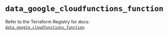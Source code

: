 # `data_google_cloudfunctions_function`

Refer to the Terraform Registry for docs: [`data_google_cloudfunctions_function`](https://registry.terraform.io/providers/hashicorp/google-beta/6.30.0/docs/data-sources/google_cloudfunctions_function).
